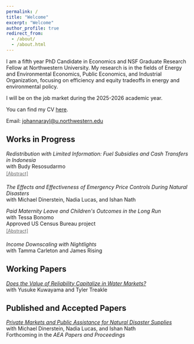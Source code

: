 ```yaml
---
permalink: /
title: "Welcome"
excerpt: "Welcome"
author_profile: true
redirect_from: 
  - /about/
  - /about.html
---
```


I am a fifth year PhD Candidate in Economics and NSF Graduate Research Fellow at Northwestern University. My research is in the fields of Energy and Environmental Economics, Public Economics, and Industrial Organization, focusing on efficiency and equity tradeoffs in energy and environmental policy. 

I will be on the job market during the 2025-2026 academic year. 

You can find my CV <a href="https://jrayl.github.io/files/RaylCV_08222025.pdf" target="_blank">here</a>.

Email: [johannarayl@u.northwestern.edu](mailto:johannarayl@u.northwestern.edu)


## Works in Progress
<div class="paper">
  <div><em>Redistribution with Limited Information: Fuel Subsidies and Cash Transfers in Indonesia</em></div>
  <div class="small">with Budy Resosudarmo</div>
  <div class="toggle-link" onclick="toggleAbstract(this)">[Abstract]</div>
  <div class="abstract">
    We study optimal design of cash and in-kind progressive reforms to fuel subsidies in a setting with limited information: cash transfers and fuel subsidies in Indonesia. In       2005, the government shifted spending away from a costly and regressive consumer fossil fuel subsidy and towards a targeted cash transfer program, which was hindered by the      government's limited ability to identify low-income households. In our model, a planner with distributional preferences may prefer in-kind over cash mechanisms if the            targeting benefits of self-selection over the in-kind good outweigh the inefficiencies associated with subsidization. We take this model to the data, estimating household        preferences for fuel by exploiting large exogenous shocks to fuel prices, and solving for the optimal policy given a limited government information set. Targeted cash            transfers outperform optimal fuel subsidies in most cases.
  </div>
</div>

_The Effects and Effectiveness of Emergency Price Controls During Natural Disasters_ <br>
<span class="small">with Michael Dinerstein, Nadia Lucas, and Ishan Nath</span>

<div class="paper">
  <div><em>Paid Maternity Leave and Children's Outcomes in the Long Run</em></div>
  <div class="small">with Tessa Bonomo</div>
  <div class="small">Approved US Census Bureau project</div>
  <div class="toggle-link" onclick="toggleAbstract(this)">[Abstract]</div>
  <div class="abstract">
    The US is one of few countries worldwide without a national mandate for paid maternity leave, and as such, we know little about the effects of paid leave in this context. The first cases of statewide maternity leave in the U.S. came about somewhat unintentionally through changes in state Temporary Disability Insurance (TDI) in the 1960s and 1970s. Six to seven decades later, we have the opportunity to explore the long run effects of access to paid maternity leave on children, later in their lives. We do so employing a differences-in-discontinuities design around changes in state TDI policies which made disability insurance available for pregnancy. In "first stage" results, we provide new estimates of the effects of paid maternity leave availability on infant birth weights, improving upon existing methodologies estimating the same effect in the literature, and finding much larger positive effects. In a "second stage" exercise, we will link measures of the education and earnings of children with their birthdate records using Census and Numident data to provide the first estimates of the long run impacts of paid maternity leave on children for the US.
  </div>
</div>

_Income Downscaling with Nightlights_ <br>
<span class="small">with Tamma Carleton and James Rising</span>

## Working Papers 
_<a href="https://papers.ssrn.com/sol3/papers.cfm?abstract_id=4907647" target="_blank">Does the Value of Reliability Capitalize in Water Markets?</a>_ <br>
<span class="small">with Yusuke Kuwayama and Tyler Treakle</span>

## Published and Accepted Papers
_<a href="https://jrayl.github.io/files/Dinerstein_etal_NaturalDisasterSupplies.pdf" target="_blank">Private Markets and Public Assistance for Natural Disaster Supplies</a>_ <br>
<span class="small">with Michael Dinerstein, Nadia Lucas, and Ishan Nath <br>
Forthcoming in the _AEA Papers and Proceedings_ </span>


<style>
  .paper {
    margin-bottom: 20px;
  }
  .abstract {
    display: none;
    margin-top: 6px;
    font-size: 0.9em;   /* smaller font */
    color: #444;        /* darker grey */
  }
  .toggle-link {
    font-size: 0.9em;
    color: #666;        /* grey link text */
    cursor: pointer;
    text-decoration: underline;
    margin-top: 4px;
  }
</style>

<script>
  function toggleAbstract(link) {
    const abstract = link.nextElementSibling;
    if (abstract.style.display === "block") {
      abstract.style.display = "none";
    } else {
      abstract.style.display = "block";
    }
  }
</script>

